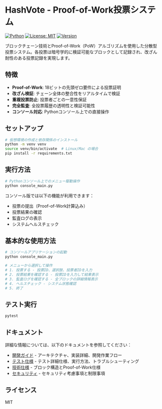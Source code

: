 # HashVote - Proof-of-Work投票システム

[![Python](https://img.shields.io/badge/python-3.12+-blue.svg)](https://www.python.org/downloads/)
[![License: MIT](https://img.shields.io/badge/License-MIT-yellow.svg)](https://opensource.org/licenses/MIT)
[![Version](https://img.shields.io/badge/version-1.2.5-green.svg)](https://github.com/yue4521/hash-vote/releases)

ブロックチェーン技術とProof-of-Work（PoW）アルゴリズムを使用した分散型投票システム。各投票は暗号学的に検証可能なブロックとして記録され、改ざん耐性のある投票記録を実現します。

## 特徴

- **Proof-of-Work**: 18ビットの先頭ゼロ要件による投票証明
- **改ざん検証**: チェーン全体の整合性をリアルタイムで検証  
- **重複投票防止**: 投票者ごとの一意性保証
- **完全監査**: 全投票履歴の透明性と検証可能性
- **コンソール対応**: Pythonコンソール上での直接操作

## セットアップ

```bash
# 仮想環境の作成と依存関係のインストール
python -m venv venv
source venv/bin/activate  # Linux/Mac の場合
pip install -r requirements.txt
```

## 実行方法

```bash
# Pythonコンソール上でのメニュー駆動操作
python console_main.py
```

コンソール版では以下の機能が利用できます：
- 投票の提出（Proof-of-Work計算込み）
- 投票結果の確認
- 監査ログの表示
- システムヘルスチェック

## 基本的な使用方法

```bash
# コンソールアプリケーションの起動
python console_main.py

# メニューから選択して操作
# 1. 投票する - 投票ID、選択肢、投票者IDを入力
# 2. 投票結果を確認する - 投票IDを入力して結果表示
# 3. 監査ログを確認する - 全ブロックの詳細情報表示
# 4. ヘルスチェック - システム状態確認
# 5. 終了
```

## テスト実行

```bash
pytest
```

## ドキュメント

詳細な情報については、以下のドキュメントを参照してください：

- [開発ガイド](docs/development.md) - アーキテクチャ、実装詳細、開発作業フロー
- [テスト仕様](docs/testing.md) - テスト詳細仕様、実行方法、トラブルシューティング
- [技術仕様](docs/technical-specs.md) - ブロック構造とProof-of-Work仕様
- [セキュリティ](docs/security.md) - セキュリティ考慮事項と制限事項

## ライセンス

MIT